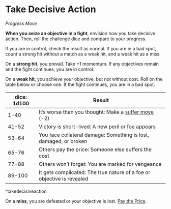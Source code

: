 # Take Decisive Action

*Progress Move*

**When you seize an objective in a fight**, envision how you take decisive action. Then, roll the challenge dice and compare to your progress.

If you are in control, check the result as normal. If you are in a bad spot, count a strong hit without a match as a weak hit, and a weak hit as a miss.

On a **strong hit**, you prevail. Take +1 momentum. If any objectives remain and the fight continues, you are in control.

On a **weak hit**, you achieve your objective, but not without cost. Roll on the table below or choose one. If the fight continues, you are in a bad spot.

dice: 1d100   | Result
-------|--------
1-40   | It’s worse than you thought: Make a [suffer move](#Suffer-Moves) (-2)
41-52  | Victory is short-lived: A new peril or foe appears
53-64  | You face collateral damage: Something is lost, damaged, or broken
65-76  | Others pay the price: Someone else suffers the cost
77-88  | Others won’t forget: You are marked for vengeance
89-100 | It gets complicated: The true nature of a foe or objective is revealed
^takedecisiveaction

On a **miss**, you are defeated or your objective is lost. [Pay the Price](Moves/Fate/Pay_the_Price).


